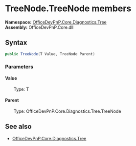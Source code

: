 # TreeNode.TreeNode members 
**Namespace:** [OfficeDevPnP.Core.Diagnostics.Tree](OfficeDevPnP.Core.Diagnostics.Tree.md)  
**Assembly:** OfficeDevPnP.Core.dll  
## Syntax
```C#
public TreeNode(T Value, TreeNode Parent)
```
### Parameters
#### Value
&emsp;&emsp;Type: T  
#### 
#### Parent
&emsp;&emsp;Type: OfficeDevPnP.Core.Diagnostics.Tree.TreeNode  
#### 
## See also
- [OfficeDevPnP.Core.Diagnostics.Tree](OfficeDevPnP.Core.Diagnostics.Tree.md)
